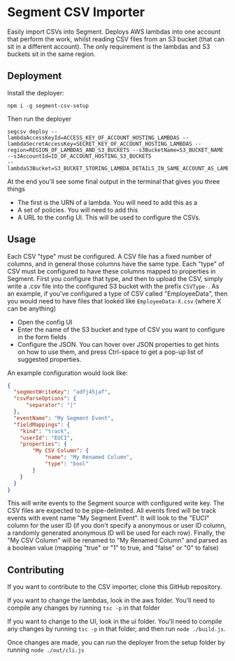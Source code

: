# Segment CSV Importer

Easily import CSVs into Segment. Deploys AWS lambdas into one account that perform the work, whilst reading CSV files from an S3 bucket (that can sit in a different account). The only requirement is the lambdas and S3 buckets sit in the same region.

## Deployment

Install the deployer:

```
npm i -g segment-csv-setup
```

Then run the deployer

```
segcsv deploy --lambdaAccessKeyId=ACCESS_KEY_OF_ACCOUNT_HOSTING_LAMBDAS --lambdaSecretAccessKey=SECRET_KEY_OF_ACCOUNT_HOSTING_LAMBDAS --region=REGION_OF_LAMBDAS_AND_S3_BUCKETS --s3BucketName=S3_BUCKET_NAME --s3AccountId=ID_OF_ACCOUNT_HOSTING_S3_BUCKETS
--lambdaS3Bucket=S3_BUCKET_STORING_LAMBDA_DETAILS_IN_SAME_ACCOUNT_AS_LAMBDAS
```

At the end you'll see some final output in the terminal that gives you three things

 * The first is the URN of a lambda. You will need to add this as a 
 * A set of policies. You will need to add this
 * A URL to the config UI. This will be used to configure the CSVs.

## Usage

Each CSV "type" must be configured. A CSV file has a fixed number of columns, and in general those columns have the same type. Each "type" of CSV must be configured to have these columns mapped to properties in Segment. First you configure that type, and then to upload the CSV, simply write a .csv file into the configured S3 bucket with the prefix ```CSVType-```. As an example, if you've configured a type of CSV called "EmployeeData", then you would need to have files that looked like ```EmployeeData-X.csv``` (where X can be anything)

 * Open the config UI
 * Enter the name of the S3 bucket and type of CSV you want to configure in the form fields
 * Configure the JSON. You can hover over JSON properties to get hints on how to use them, and press Ctrl-space to get a pop-up list of suggested properties.

An example configuration would look like:

```json
{
  "segmentWriteKey": "adfj45jaf",
  "csvParseOptions": {
      "separator": "|"
  },
  "eventName": "My Segment Event",
  "fieldMappings": {
    "kind": "track",
    "userId": "EUCI",
    "properties": {
        "My CSV Column": {
            "name": "My Renamed Column",
            "type": "bool"
        }
    }
  }
}
```

This will write events to the Segment source with configured write key. The CSV files are expected to be pipe-delimited. All events fired will be track events with event name "My Segment Event". It will look to the "EUCI" column for the user ID (if you don't specify a anonymous or user ID column, a randomly generated anonymous ID will be used for each row). Finally, the "My CSV Column" will be renamed to "My Renamed Column" and parsed as a boolean value (mapping "true" or "1" to true, and "false" or "0" to false)

## Contributing

If you want to contribute to the CSV importer, clone this GitHub repository. 

If you want to change the lambdas, look in the aws folder. You'll need to compile any changes by running ```tsc -p``` in that folder

If you want to change to the UI, look in the ui folder. You'll need to compile any changes by running ```tsc -p``` in that folder, and then run ```node ./build.js```.

Once changes are made, you can run the deployer from the setup folder by running ```node ./out/cli.js```